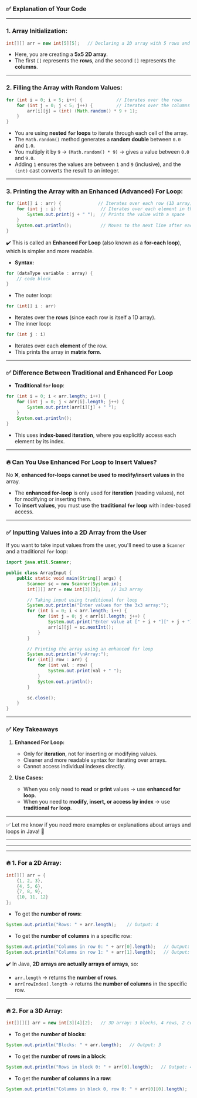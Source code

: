 ### ✅ **Explanation of Your Code**

---

### **1. Array Initialization:**
```java
int[][] arr = new int[5][5];   // Declaring a 2D array with 5 rows and 5 columns
```
- Here, you are creating a **5x5 2D array**.
- The first `[]` represents the **rows**, and the second `[]` represents the **columns**.

---

### **2. Filling the Array with Random Values:**
```java
for (int i = 0; i < 5; i++) {             // Iterates over the rows
    for (int j = 0; j < 5; j++) {         // Iterates over the columns
        arr[i][j] = (int) (Math.random() * 9 + 1);
    }
}
```
- You are using **nested `for` loops** to iterate through each cell of the array.
- The `Math.random()` method generates a **random double** between `0.0` and `1.0`.
- You multiply it by `9` → `(Math.random() * 9)` → gives a value between `0.0` and `9.0`.
- Adding `1` ensures the values are between `1` and `9` (inclusive), and the `(int)` cast converts the result to an integer.

---

### **3. Printing the Array with an Enhanced (Advanced) For Loop:**
```java
for (int[] i : arr) {              // Iterates over each row (1D array)
    for (int j : i) {               // Iterates over each element in the row
        System.out.print(j + " ");  // Prints the value with a space
    }
    System.out.println();           // Moves to the next line after each row
}
```
✔️ This is called an **Enhanced For Loop** (also known as a **for-each loop**), which is simpler and more readable.

- **Syntax:**
```java
for (dataType variable : array) {
    // code block
}
```
- The outer loop:
```java
for (int[] i : arr)
```
  - Iterates over the **rows** (since each row is itself a 1D array).
- The inner loop:
```java
for (int j : i)
```
  - Iterates over each **element** of the row.
- This prints the array in **matrix form**.

---

### ✅ **Difference Between Traditional and Enhanced For Loop**

- **Traditional `for` loop**:
```java
for (int i = 0; i < arr.length; i++) { 
    for (int j = 0; j < arr[i].length; j++) {
        System.out.print(arr[i][j] + " ");
    }
    System.out.println();
}
```
- This uses **index-based iteration**, where you explicitly access each element by its index.

---

### 🔥 **Can You Use Enhanced For Loop to Insert Values?**
No ❌, **enhanced for-loops cannot be used to modify/insert values** in the array. 

- The **enhanced for-loop** is only used for **iteration** (reading values), not for modifying or inserting them.
- To **insert values**, you must use the **traditional `for` loop** with index-based access.

---

### ✅ **Inputting Values into a 2D Array from the User**

If you want to take input values from the user, you'll need to use a `Scanner` and a traditional `for` loop:
```java
import java.util.Scanner;

public class ArrayInput {
    public static void main(String[] args) {
        Scanner sc = new Scanner(System.in);
        int[][] arr = new int[3][3];    // 3x3 array

        // Taking input using traditional for loop
        System.out.println("Enter values for the 3x3 array:");
        for (int i = 0; i < arr.length; i++) {
            for (int j = 0; j < arr[i].length; j++) {
                System.out.print("Enter value at [" + i + "][" + j + "]: ");
                arr[i][j] = sc.nextInt();
            }
        }

        // Printing the array using an enhanced for loop
        System.out.println("\nArray:");
        for (int[] row : arr) {
            for (int val : row) {
                System.out.print(val + " ");
            }
            System.out.println();
        }

        sc.close();
    }
}
```

---

### ✅ **Key Takeaways**
1. **Enhanced For Loop:**
   - Only for **iteration**, not for inserting or modifying values.
   - Cleaner and more readable syntax for iterating over arrays.
   - Cannot access individual indexes directly.

2. **Use Cases:**
   - When you only need to **read** or **print** values → use **enhanced for loop**.
   - When you need to **modify, insert, or access by index** → use **traditional `for` loop**.

---

✅ Let me know if you need more examples or explanations about arrays and loops in Java! 🚀





---
---
---

### 🔥 **1. For a 2D Array:**
```java
int[][] arr = {
    {1, 2, 3},
    {4, 5, 6},
    {7, 8, 9},
    {10, 11, 12}
};
```
- To get the **number of rows**:
```java
System.out.println("Rows: " + arr.length);    // Output: 4
```
- To get the **number of columns** in a specific row:
```java
System.out.println("Columns in row 0: " + arr[0].length);   // Output: 3
System.out.println("Columns in row 1: " + arr[1].length);   // Output: 3
```
✔️ In Java, **2D arrays are actually arrays of arrays**, so:
- `arr.length` → returns the **number of rows**.
- `arr[rowIndex].length` → returns the **number of columns** in the specific row.

---

### 🔥 **2. For a 3D Array:**
```java
int[][][] arr = new int[3][4][2];   // 3D array: 3 blocks, 4 rows, 2 columns
```
- To get the **number of blocks**:
```java
System.out.println("Blocks: " + arr.length);   // Output: 3
```
- To get the **number of rows in a block**:
```java
System.out.println("Rows in block 0: " + arr[0].length);   // Output: 4
```
- To get the **number of columns in a row**:
```java
System.out.println("Columns in block 0, row 0: " + arr[0][0].length);   // Output: 2
```